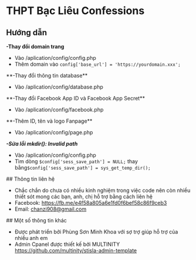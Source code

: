 # THPT Bạc Liêu Confessions
## Hướng dẫn 
**-Thay đổi domain trang**
<ul>
	<li>Vào /aplication/config/config.php</li>
	<li>Thêm domain vào <code>config['base_url'] = 'https://yourdomain.xxx';</code></li>
</ul>
**-Thay đổi thông tin database**
<ul>
	<li>Vào /aplication/config/database.php</li>
</ul>
**-Thay đổi Facebook App ID và Facebook App Secret**
<ul>
	<li>Vào /aplication/config/facebook.php</li>
</ul>
**-Thêm ID, tên và logo Fanpage**
<ul>
	<li>Vào /aplication/config/page.php</li>
</ul>
<b><i>-Sửa lỗi  mkdir(): Invalid path</i></b>
<ul>
	<li>Vào /aplication/config/config.php</li>
	<li>Tìm dòng <code>$config['sess_save_path'] = NULL;</code> thay bằng<code>$config['sess_save_path'] = sys_get_temp_dir();</code> </li>
</ul>
## Thông tin liên hệ
<ul>
	<li>Chắc chắn do chưa có nhiều kinh nghiệm trong việc code nên còn nhiều thiết sót mong các bạn, anh, chị hỗ trợ bằng cách liên hệ </li>
	<li>Facebook: <a href='https://fb.me/e4f58a805a6e1fd0f6bef58c86f9ceb3'>https://fb.me/e4f58a805a6e1fd0f6bef58c86f9ceb3</a></li>
	<li>Email: <a href='mailto:minhkhoablieu@gmail.com'>chanzi908@gmail.com</a></li>
</ul>
## Một số thông tin khác 
<ul>
	<li>Được phát triển bởi Phùng Sơn Minh Khoa với sợ trợ giúp hỗ trợ của nhiều anh em</li>
	<li>Admin Cpanel được thiết kế bởi MULTINITY <a href='https://github.com/multinity/stisla-admin-template'>https://github.com/multinity/stisla-admin-template</a></li>
</ul>